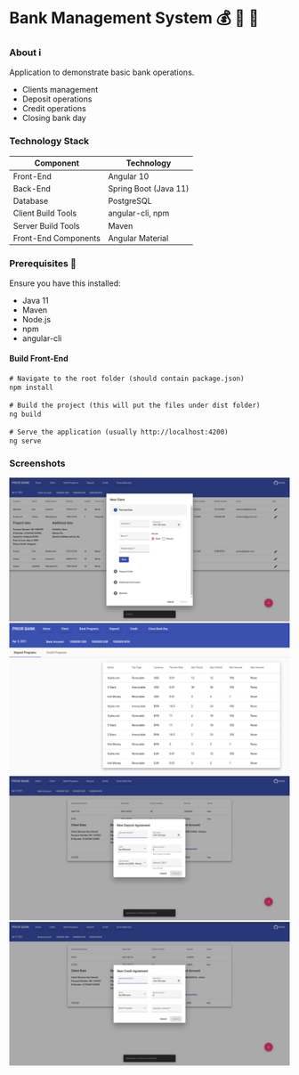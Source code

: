 # Bank Management System :moneybag: :bank: :money_with_wings: 

### About :information_source:

Application to demonstrate basic bank operations.

- Clients management
- Deposit operations
- Credit operations
- Closing bank day

### Technology Stack

| Component            | Technology            |
| -------------------- | --------------------- |
| Front-End            | Angular 10            |
| Back-End             | Spring Boot (Java 11) |
| Database             | PostgreSQL            |
| Client Build Tools   | angular-cli, npm      |
| Server Build Tools   | Maven                 |
| Front-End Components | Angular Material      |

### Prerequisites :eyes:

Ensure you have this installed:

- Java 11
- Maven 
- Node.js
- npm
- angular-cli

#### Build Front-End 

```shell
# Navigate to the root folder (should contain package.json)
npm install

# Build the project (this will put the files under dist folder)
ng build

# Serve the application (usually http://localhost:4200)
ng serve
```

### Screenshots

![Client](screenshots/client.png)
![Bank Program](screenshots/bank_program.png)
![Deposit](screenshots/deposit.png)
![Credit](screenshots/credit.png)
